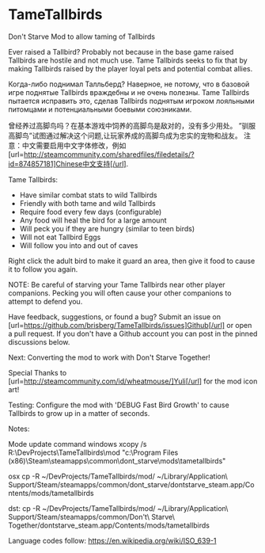 # TameTallbirds
Don't Starve Mod to allow taming of Tallbirds

Ever raised a Tallbird? Probably not because in the base game raised Tallbirds are hostile and not much use. Tame Tallbirds seeks to fix that by making Tallbirds raised by the player loyal pets and potential combat allies.

Когда-либо поднимал Талльберд? Наверное, не потому, что в базовой игре поднятые Tallbirds враждебны и не очень полезны. Tame Tallbirds пытается исправить это, сделав Tallbirds поднятым игроком лояльными питомцами и потенциальными боевыми союзниками.

曾经养过高脚鸟吗？在基本游戏中饲养的高脚鸟是敌对的，没有多少用处。 ”驯服高脚鸟”试图通过解决这个问题,让玩家养成的高脚鸟成为忠实的宠物和战友。
注意：中文需要启用中文字体修改，例如 [url=http://steamcommunity.com/sharedfiles/filedetails/?id=874857181]Chinese中文支持[/url].

Tame Tallbirds:
  - Have similar combat stats to wild Tallbirds
  - Friendly with both tame and wild Tallbirds
  - Require food every few days (configurable)
  - Any food will heal the bird for a large amount
  - Will peck you if they are hungry (similar to teen birds)
  - Will not eat Tallbird Eggs
  - Will follow you into and out of caves

Right click the adult bird to make it guard an area, then give it food to cause it to follow you again.

NOTE: Be careful of starving your Tame Tallbirds near other player companions. Pecking you will often cause your other companions to attempt to defend you.

Have feedback, suggestions, or found a bug? Submit an issue on [url=https://github.com/brisberg/TameTallbirds/issues]Github[/url] or open a pull request. If you don't have a Github account you can post in the pinned discussions below.

Next: Converting the mod to work with Don't Starve Together!

Special Thanks to [url=http://steamcommunity.com/id/wheatmouse/]Yuli[/url] for the mod icon art!

Testing: Configure the mod with 'DEBUG Fast Bird Growth' to cause Tallbirds to grow up in a matter of seconds.

Notes:

Mode update command
windows
xcopy /s R:\DevProjects\TameTallbirds\mod "c:\Program Files (x86)\Steam\steamapps\common\dont_starve\mods\tametallbirds"

osx
cp -R ~/DevProjects/TameTallbirds/mod/ ~/Library/Application\ Support/Steam/steamapps/common/dont_starve/dontstarve_steam.app/Contents/mods/tametallbirds

dst:
cp -R ~/DevProjects/TameTallbirds/mod/ ~/Library/Application\ Support/Steam/steamapps/common/Don\'t\ Starve\ Together/dontstarve_steam.app/Contents/mods/tametallbirds

Language codes follow: https://en.wikipedia.org/wiki/ISO_639-1
